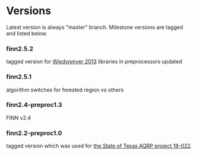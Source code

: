 # Versions

Latest version is always "master" branch.  Milestone versions are tagged and listed below.

### finn2.5.2

tagged version for [Wiedynmyer 2013](https://doi.org/10.5194/egusphere-2023-124)
libraries in preprocessors updated

### finn2.5.1

algorithm switches for forested region vs others

### finn2.4-preproc1.3

FINN v2.4 

### finn2.2-preproc1.0

tagged version which was used for [the State of Texas AQRP project 18-022](http://aqrp.ceer.utexas.edu/index.cfm).  
